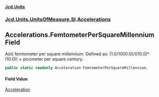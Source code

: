 #### [Jcd.Units](index.md 'index')
### [Jcd.Units.UnitsOfMeasure.SI](Jcd.Units.UnitsOfMeasure.SI.md 'Jcd.Units.UnitsOfMeasure.SI').[Accelerations](Accelerations.md 'Jcd.Units.UnitsOfMeasure.SI.Accelerations')

## Accelerations.FemtometerPerSquareMillennium Field

A(n) femtometer per square millennium. Defined as: (1.0/1000.0)/((10.0)*(10.0)) × picometer per square century.

```csharp
public static readonly Acceleration FemtometerPerSquareMillennium;
```

#### Field Value
[Acceleration](Acceleration.md 'Jcd.Units.UnitTypes.Acceleration')